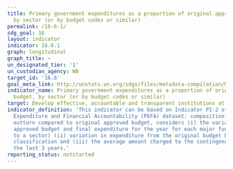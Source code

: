 ```yaml
---
title: Primary government expenditures as a proportion of original approved budget,
  by sector (or by budget codes or similar)
permalink: /16-6-1/
sdg_goal: 16
layout: indicator
indicator: 16.6.1
graph: longitudinal
graph_title: ~
un_designated_tier: '1'
un_custodian_agency: WB
target_id: '16.6'
goal_meta_link: http://unstats.un.org/sdgs/files/metadata-compilation/Metadata-Goal-16.pdf
indicator_name: Primary government expenditures as a proportion of original approved
  budget, by sector (or by budget codes or similar)
target: Develop effective, accountable and transparent institutions at all levels.
indicator_definition: 'This indicator can be based on Indicator PI-2 of the Public
  Expenditure and Financial Accountability (PEFA) dataset: composition of expenditure
  outturn compared to original approved budget, considers (i) the variation between
  approved budget and final expenditure for the year for each major function (comparable
  to a sector) (ii) variation in expenditure from the original budget by economic
  classification and (iii) the average amount charged to the contingency reserve over
  the last 3 years.'
reporting_status: notstarted
---
```


